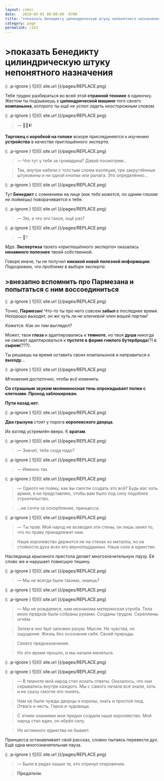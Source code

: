 ```yaml
---
layout: comic
date:   2018-09-01 00:00:00 -0700
title: ">показать Бенедикту цилиндрическую штуку непонятного назначения"
category: page
permalink: /243
---
```

# >показать Бенедикту цилиндрическую штуку непонятного назначения

{: .p-ignore }
![]({{ site.url }}/pages/REPLACE.png)

Тебе трудно разбираться во всей этой <strong>странной технике</strong> в одиночку. Жестом ты подзываешь к <strong>цилиндрической машине</strong> того своего <strong>компаньона</strong>, <em>которого ты ещё не успел задеть неосторожным словом</em>.

{: .p-ignore }
![]({{ site.url }}/pages/REPLACE.png)

<blockquote>— <strong>🚶‍♂️⬇️</strong>!</blockquote>

<strong>Торговец с коробкой на голове</strong> вскоре присоединяется к изучению <strong>устройства</strong> в качестве <em>приглашённого эксперта</em>.

{: .p-ignore }
![]({{ site.url }}/pages/REPLACE.png)

<blockquote>— Что тут у тебя за громадина? Давай посмотрим...</blockquote>

<blockquote>Так, внутри кабели с толстым слоем изоляции, три закруглённые штуковины и ни одной кнопки или рычага. Это определённо...</blockquote>

{: .p-ignore }
![]({{ site.url }}/pages/REPLACE.png)

Тут <strong>Бенедикт </strong>с сомнением на лице (<em>как тебе кажется, по одним глазам не поймёшь</em>) поворачивается к тебе.

{: .p-ignore }
![]({{ site.url }}/pages/REPLACE.png)

<blockquote>— Эм, а что это такое, ещё раз?</blockquote>

{: .p-ignore }
![]({{ site.url }}/pages/REPLACE.png)

<blockquote>— <strong>🤔</strong>?</blockquote>

<em>Мда</em>. <strong>Экспертиза </strong>твоего «<em>приглашённого эксперта</em>» оказалась <strong>ненамного полезнее</strong> твоей собственной.

Говоря иначе, ты не получил <strong>никакой новой полезной информации</strong>. <em>Подозреваю, что проблема в выборе эксперта.</em>

## >внезапно вспомнить про Пармезана и попытаться с ним воссоединиться

{: .p-ignore }
![]({{ site.url }}/pages/REPLACE.png)

Точно, <strong>Пармезан</strong>! Что-то ты про него совсем <strong>забыл </strong>в последнее время. <em>Нехорошо выходит, он же чуть ли не ключевой член вашей партии!</em>

<em>Кажется. Как он там выглядел?</em>

Может, твои <strong>глаза </strong>и адаптировались к <strong>темноте</strong>, но твоя <strong>душа </strong>никогда не сможет адаптироваться к <strong>пустоте в форме гнилого бутерброда</strong>(?)<strong> с сыром</strong>(???).

Ты решаешь на время оставить своих компаньонов и направиться к <strong>выходу</strong>…

{: .p-ignore }
![]({{ site.url }}/pages/REPLACE.png)

<em>Мгновения достаточно, чтобы всё изменить.</em>

<strong>Со страшным звуком молниеносная тень опрокидывает полки с клетками. Проход заблокирован.</strong>

<strong>Пути назад нет.</strong>

{: .p-ignore }
![]({{ site.url }}/pages/REPLACE.png)

<strong>Два грызуна</strong> стоят у порога <strong>королевского дворца</strong>. 

Их взгляд устремлён вверх. К <strong>вратам</strong>.

{: .p-ignore }
![]({{ site.url }}/pages/REPLACE.png)

<blockquote>— Значит, тебе сюда надо?</blockquote>

{: .p-ignore }
![]({{ site.url }}/pages/REPLACE.png)

<blockquote>— Именно так.</blockquote>

{: .p-ignore }
![]({{ site.url }}/pages/REPLACE.png)

<blockquote>— Одного не пойму, как вы смогли создать это всё? Будь вас хоть армия, я не представляю, чтобы вам было под силу подобное строительство.</blockquote>

<blockquote>…не сочти за оскорбление, принцесса.</blockquote>

{: .p-ignore }
![]({{ site.url }}/pages/REPLACE.png)

<blockquote>— Ты прав. Мой народ не возводил эти стены, он лишь занял то, что по праву принадлежит нам.</blockquote>

<blockquote>Наше королевство держится не на стенах из металла, но на стойкости духа всех его верноподданных. Наша сила в единстве.</blockquote>

Наследница крысиного престола делает многозначительную паузу. Её слово же и нарушает повисшую тишину.

{: .p-ignore }
![]({{ site.url }}/pages/REPLACE.png)

<blockquote>— Мы не всегда были такими, знаешь?</blockquote>

{: .p-ignore }
![]({{ site.url }}/pages/REPLACE.png)

{: .p-ignore }
![]({{ site.url }}/pages/REPLACE.png)

<blockquote>— Мы не рождаемся, нам незнакома материнская утроба. Тела моих предков были собраны руками. Созданы трудом. Скреплены огнём.</blockquote>

<blockquote>Затем в них был заложен разум. Мысли. Не чувства, но ощущения. Жизнь без осознания себя. Своей природы.</blockquote>

<blockquote>Своего предназначения.</blockquote>

<blockquote>Но это время прошло, и мы начали меняться.</blockquote>

{: .p-ignore }
![]({{ site.url }}/pages/REPLACE.png)

{: .p-ignore }
![]({{ site.url }}/pages/REPLACE.png)

<blockquote>— В темноте мой народ стал искать ответы. Оказалось, что они скрывались внутри каждого. Мы с самого начала всё знали, хоть и не сразу смогли это понять.</blockquote>

<blockquote>Нам не были чужды дворцы и короны, знать и простой люд. Отвага и честь. Герои и чудовища. </blockquote>

<blockquote>С этими знаниями мои предки создали наше королевство. Мой народ стал един, он обрёл силу.</blockquote>

<blockquote>Но истинного единства не бывает.</blockquote>

Принцесса останавливает свой рассказ, словно пытаясь перевести дух. Ещё одна многозначительная пауза.

{: .p-ignore }
![]({{ site.url }}/pages/REPLACE.png)

<blockquote>— Были в рядах наших те, кто отринул откровение. </blockquote>

<blockquote><strong>Предатели</strong>.</blockquote>

